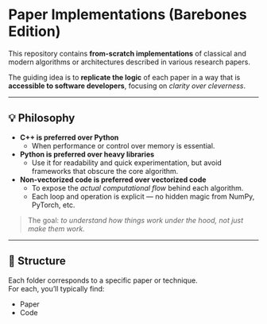 # Paper Implementations (Barebones Edition)

This repository contains **from-scratch implementations** of classical and modern algorithms or architectures described in various research papers.

The guiding idea is to **replicate the logic** of each paper in a way that is **accessible to software developers**, focusing on *clarity over cleverness*.

---

## 💡 Philosophy

- **C++ is preferred over Python**
  - When performance or control over memory is essential.
- **Python is preferred over heavy libraries**
  - Use it for readability and quick experimentation, but avoid frameworks that obscure the core algorithm.
- **Non-vectorized code is preferred over vectorized code**
  - To expose the *actual computational flow* behind each algorithm.
  - Each loop and operation is explicit — no hidden magic from NumPy, PyTorch, etc.

> The goal: *to understand how things work under the hood, not just make them work.*

---

## 🧩 Structure

Each folder corresponds to a specific paper or technique.  
For each, you’ll typically find:
- Paper
- Code

